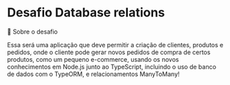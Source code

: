 # Desafio Database relations

📃 Sobre o desafio

Essa será uma aplicação que deve permitir a criação de clientes, produtos e pedidos, onde o cliente pode gerar novos pedidos de compra de certos produtos, 
como um pequeno e-commerce, usando os novos conhecimentos em Node.js junto ao TypeScript, incluindo o uso de banco de dados com o TypeORM, e relacionamentos ManyToMany!


 
